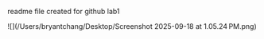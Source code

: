 readme file created for github lab1

![](/Users/bryantchang/Desktop/Screenshot 2025-09-18 at 1.05.24 PM.png)